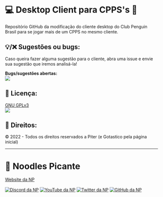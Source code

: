 # 💻 Desktop Client para CPPS's 🐧
Repositório GitHub da modificação do cliente desktop do Club Penguin Brasil para se jogar mais de um CPPS no mesmo cliente.

💡/❌ Sugestões ou bugs:
----
Caso queira fazer alguma sugestão para o cliente, abra uma issue e envie sua sugestão que iremos analisá-la!

**Bugs/sugestões abertas:**<br> [![](https://img.shields.io/github/issues/piter15821/CPPS-Client?style=for-the-badge)](#)

📃 Licença:
----
[GNU GPLv3](/LICENSE)<br>
[![](https://img.shields.io/github/license/piter15821/CPPS-Client.svg?style=for-the-badge)](LICENSE)

📜 Direitos:
----
© 2022 - Todos os direitos reservados a Piter (e Gotastico pela página inicial)<br>

<hr>

# 🧨 Noodles Picante

<!--[Site][Site] | [Discord][Discord] | [YouTube][YouTube] | [Twitter][Twitter] | [GitHub][GitHub]
------ | ------ | ------ | ------ | ------ |

   [Site]: <https://www.noodlespicante.com>
   [Discord]: <https://discord.gg/P9dhMJQ>
   [YouTube]: <https://www.youtube.com/c/NoodlesPicante>
   [Twitter]: <https://twitter.com/NoodlesPicante>
   [GitHub]: <https://github.com/noodlespicante>
-->

[Website da NP](https://www.noodlespicante.com)<br><br>
[![Discord da NP](https://img.shields.io/badge/Discord-7289DA?style=for-the-badge&logo=discord&logoColor=white)](https://discord.gg/P9dhMJQ)
[![YouTube da NP](https://img.shields.io/badge/YouTube-FF0000?style=for-the-badge&logo=youtube&logoColor=white)](https://www.youtube.com/c/NoodlesPicante)
[![Twitter da NP](https://img.shields.io/badge/Twitter-1DA1F2?style=for-the-badge&logo=twitter&logoColor=white)](https://twitter.com/NoodlesPicante)
[![GitHub da NP](https://img.shields.io/badge/GitHub-100000?style=for-the-badge&logo=github&logoColor=white)](https://github.com/noodlespicante)
